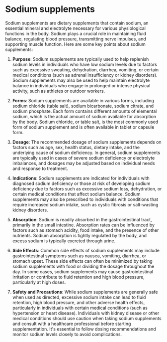 # Sodium supplements

Sodium supplements are dietary supplements that contain sodium, an essential mineral and electrolyte necessary for various physiological functions in the body. Sodium plays a crucial role in maintaining fluid balance, regulating blood pressure, transmitting nerve impulses, and supporting muscle function. Here are some key points about sodium supplements:

1. **Purpose**: Sodium supplements are typically used to help replenish sodium levels in individuals who have low sodium levels due to factors such as excessive sweating, dehydration, diarrhea, vomiting, or certain medical conditions (such as adrenal insufficiency or kidney disorders). Sodium supplements may also be used to help maintain electrolyte balance in individuals who engage in prolonged or intense physical activity, such as athletes or outdoor workers.

2. **Forms**: Sodium supplements are available in various forms, including sodium chloride (table salt), sodium bicarbonate, sodium citrate, and sodium phosphate. Each form contains different amounts of elemental sodium, which is the actual amount of sodium available for absorption by the body. Sodium chloride, or table salt, is the most commonly used form of sodium supplement and is often available in tablet or capsule form.

3. **Dosage**: The recommended dosage of sodium supplements depends on factors such as age, sex, health status, dietary intake, and the underlying cause of sodium deficiency. In general, sodium supplements are typically used in cases of severe sodium deficiency or electrolyte imbalances, and dosages may be adjusted based on individual needs and response to treatment.

4. **Indications**: Sodium supplements are indicated for individuals with diagnosed sodium deficiency or those at risk of developing sodium deficiency due to factors such as excessive sodium loss, dehydration, or certain medical conditions that affect sodium balance. Sodium supplements may also be prescribed to individuals with conditions that require increased sodium intake, such as cystic fibrosis or salt-wasting kidney disorders.

5. **Absorption**: Sodium is readily absorbed in the gastrointestinal tract, primarily in the small intestine. Absorption rates can be influenced by factors such as stomach acidity, food intake, and the presence of other nutrients. Sodium absorption is tightly regulated by the body, and excess sodium is typically excreted through urine.

6. **Side Effects**: Common side effects of sodium supplements may include gastrointestinal symptoms such as nausea, vomiting, diarrhea, or stomach upset. These side effects can often be minimized by taking sodium supplements with food or dividing the dosage throughout the day. In some cases, sodium supplements may cause gastrointestinal irritation or contribute to fluid retention and high blood pressure, particularly at high doses.

7. **Safety and Precautions**: While sodium supplements are generally safe when used as directed, excessive sodium intake can lead to fluid retention, high blood pressure, and other adverse health effects, particularly in individuals with certain medical conditions (such as hypertension or heart disease). Individuals with kidney disease or other medical conditions should use caution when taking sodium supplements and consult with a healthcare professional before starting supplementation. It's essential to follow dosing recommendations and monitor sodium levels closely to avoid complications.